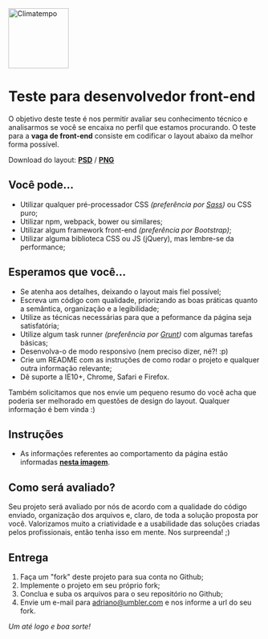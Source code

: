<a href="http://www.climatempo.com.br">
<img src="https://www.umbler.com/assets/brand/umbler-logos/umbler-logo-light-bg.png" alt="Climatempo" width="120"/></a>

# Teste para desenvolvedor front-end

O objetivo deste teste é nos permitir avaliar seu conhecimento técnico e analisarmos se você se encaixa no perfil que estamos procurando. O teste para a **vaga de front-end** consiste em codificar o layout abaixo da melhor forma possível. 

Download do layout: **[PSD](http://static.umbler.com/news/static/frontend-challenge/layout-front-challenge.psd)** / **[PNG](http://static.umbler.com/news/static/frontend-challenge/layout-front-challenge.png)**

## Você pode...

* Utilizar qualquer pré-processador CSS _(preferência por [Sass](http://sass-lang.com))_ ou CSS puro; 
* Utilizar npm, webpack, bower ou similares;
* Utilizar algum framework front-end _(preferência por Bootstrap)_;
* Utilizar alguma biblioteca CSS ou JS (jQuery), mas lembre-se da performance;

## Esperamos que você...

* Se atenha aos detalhes, deixando o layout mais fiel possível;
* Escreva um código com qualidade, priorizando as boas práticas quanto a semântica, organização e a legibilidade;
* Utilize as técnicas necessárias para que a peformance da página seja satisfatória;
* Utilize algum task runner _(preferência por [Grunt](http://gruntjs.com))_ com algumas tarefas básicas;
* Desenvolva-o de modo responsivo (nem preciso dizer, né?! :p)
* Crie um README com as instruções de como rodar o projeto e qualquer outra informação relevante;
* Dê suporte a IE10+, Chrome, Safari e Firefox.

Também solicitamos que nos envie um pequeno resumo do você acha que poderia ser melhorado em questões de design do layout. Qualquer informação é bem vinda :)

## Instruções
* As informações referentes ao comportamento da página estão informadas **[ nesta imagem](http://static.umbler.com/news/static/frontend-challenge/layout-comportamento-front-challenge.png)**.

## Como será avaliado?

Seu projeto será avaliado por nós de acordo com a qualidade do código enviado, organização dos arquivos e, claro, de toda a solução proposta por você. Valorizamos muito a criatividade e a usabilidade das soluções criadas pelos profissionais, então tenha isso em mente. Nos surpreenda! ;)

## Entrega

1. Faça um "fork" deste projeto para sua conta no Github;
2. Implemente o projeto em seu próprio fork;
3. Conclua e suba os arquivos para o seu repositório no Github;
4. Envie um e-mail para adriano@umbler.com e nos informe a url do seu fork.

_Um até logo e boa sorte!_
